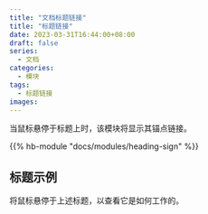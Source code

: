 ```yaml
---
title: "文档标题链接"
title: "标题链接"
date: 2023-03-31T16:44:00+08:00
draft: false
series:
  - 文档
categories:
  - 模块
tags:
  - 标题链接
images:
---
```


当鼠标悬停于标题上时，该模块将显示其锚点链接。

<!--more-->

{{% hb-module "docs/modules/heading-sign" %}}

## 标题示例

将鼠标悬停于上述标题，以查看它是如何工作的。
